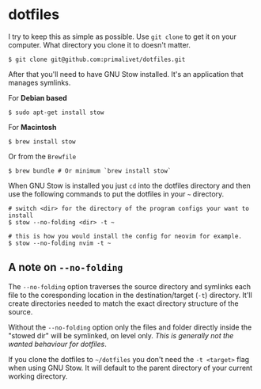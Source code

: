 # dotfiles

I try to keep this as simple as possible. Use `git clone` to get it on your
computer. What directory you clone it to doesn't matter.

```
$ git clone git@github.com:primalivet/dotfiles.git
```

After that you'll need to have GNU Stow installed. It's an application that
manages symlinks.

For __Debian based__
```
$ sudo apt-get install stow
```

For __Macintosh__
```
$ brew install stow
```
Or from the `Brewfile`
```
$ brew bundle # Or minimum `brew install stow`
```

When GNU Stow is installed you just `cd` into the dotfiles directory and then
use the following commands to put the dotfiles in your `~` directory.

```
# switch <dir> for the directory of the program configs your want to install
$ stow --no-folding <dir> -t ~

# this is how you would install the config for neovim for example.
$ stow --no-folding nvim -t ~
```

## A note on `--no-folding`

The `--no-folding` option traverses the source directory and symlinks each file
to the coresponding location in the destination/target (`-t`) directory. It'll
create directories needed to match the exact directory structure of the source.

Without the `--no-folding` option only the files and folder directly inside
the "stowed dir" will be symlinked, on level only. _This is generally not the
wanted behaviour for dotfiles_.

If you clone the dotfiles to `~/dotfiles` you don't need the `-t <target>` flag
when using GNU Stow. It will default to the parent directory of your current
working directory.
